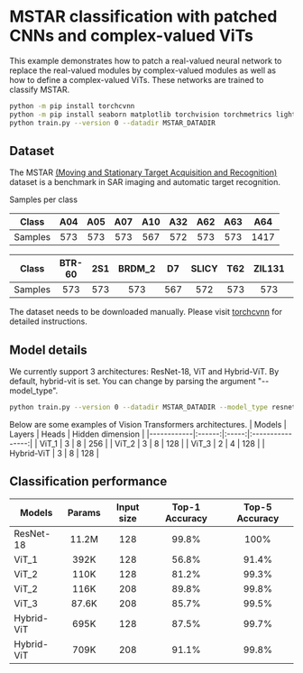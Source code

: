 # MSTAR classification with patched CNNs and complex-valued ViTs

This example demonstrates how to patch a real-valued neural network to replace the real-valued modules by complex-valued modules as well as how to define a complex-valued ViTs. These networks are trained to classify MSTAR.

```bash
python -m pip install torchcvnn
python -m pip install seaborn matplotlib torchvision torchmetrics lightning monai tensorboard
python train.py --version 0 --datadir MSTAR_DATADIR
```

## Dataset
The MSTAR [(Moving and Stationary Target Acquisition and Recognition)](https://www.spiedigitallibrary.org/conference-proceedings-of-spie/3370/1/Moving-and-stationary-target-acquisition-and-recognition-MSTAR-model-based/10.1117/12.321851.short) dataset is a benchmark in SAR imaging and automatic target recognition. 

Samples per class

| Class   | A04 | A05 | A07 | A10 | A32 | A62 | A63 | A64  |
|---------|:---:|:---:|:---:|:---:|:---:|:---:|:---:|:----:|
| Samples | 573 | 573 | 573 | 567 | 572 | 573 | 573 | 1417 |

| Class   | BTR-60 | 2S1 | BRDM_2 | D7  | SLICY | T62 | ZIL131 | ZSU_23_4 |
|---------|:------:|:---:|:------:|:---:|:-----:|:---:|:------:|:--------:|
| Samples | 573    | 573 | 573    | 567 | 572   | 573 | 573    | 1417     |

The dataset needs to be downloaded manually. Please visit [torchcvnn](https://torchcvnn.github.io/torchcvnn/modules/datasets.html#mstar) for detailed instructions.

## Model details
We currently support 3 architectures: ResNet-18, ViT and Hybrid-ViT. By default, hybrid-vit is set. You can change by parsing the argument "--model_type".

```bash
python train.py --version 0 --datadir MSTAR_DATADIR --model_type resnet18
```

Below are some examples of Vision Transformers architectures.
|   Models   | Layers | Heads | Hidden dimension |
|------------|:------:|:-----:|:----------------:|
| ViT_1      |    3   |   8   |       256        |
| ViT_2      |    3   |   8   |       128        |
| ViT_3      |    2   |   4   |       128        |
| Hybrid-ViT |    3   |   8   |       128        |

## Classification performance
| Models     | Params | Input size | Top-1 Accuracy | Top-5 Accuracy |
|------------|:------:|:----------:|:--------------:|:--------------:|
| ResNet-18  | 11.2M  | 128        | 99.8%          | 100%           |
| ViT_1      | 392K   | 128        | 56.8%          | 91.4%          |
| ViT_2      | 110K   | 128        | 81.2%          | 99.3%          |
| ViT_2      | 116K   | 208        | 89.8%          | 99.8%          |
| ViT_3      | 87.6K  | 208        | 85.7%          | 99.5%          |
| Hybrid-ViT | 695K   | 128        | 87.5%          | 99.7%          |
| Hybrid-ViT | 709K   | 208        | 91.1%          | 99.8%          |